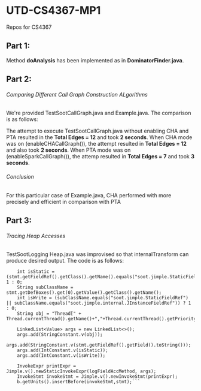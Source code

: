 # UTD-CS4367-MP1
Repos for CS4367

## Part 1:
Method __doAnalysis__ has been implemented as in __DominatorFinder.java__. 


## Part 2:
###### Comparing Different Call Graph Construction ALgorithms
We're provided TestSootCallGraph.java and Example.java. The comparison is as follows:

The attempt to execute TestSootCallGraph.java without enabling CHA and PTA resulted in the __Total Edges = 12__ and took __2 seconds__.
When CHA mode was on (enableCHACallGraph()), the attempt resulted in __Total Edges = 12__ and also took __2 seconds__.
When PTA mode was on (enableSparkCallGraph()), the attemp resulted in __Total Edges = 7__ and took __3 seconds__.

###### Conclusion
For this particular case of Example.java, CHA performed with more precisely and efficient in comparison with PTA

## Part 3:
###### Tracing Heap Accesses
TestSootLogging Heap.java was improvised so that internalTransform can produce desired output. The code is as follows:
```
	int isStatic = (stmt.getFieldRef().getClass().getName().equals("soot.jimple.StaticFieldRef"))? 1 : 0;
	String subClassName = stmt.getDefBoxes().get(0).getValue().getClass().getName();
	int isWrite = (subClassName.equals("soot.jimple.StaticFieldRef") || subClassName.equals("soot.jimple.internal.JInstanceFieldRef")) ? 1 : 0;
	String obj = "Thread[" + Thread.currentThread().getName()+","+Thread.currentThread().getPriority()+","+Thread.currentThread().getThreadGroup().getParent().getName()+"]";
		    		
	LinkedList<Value> args = new LinkedList<>();
	args.add(StringConstant.v(obj));
	args.add(StringConstant.v(stmt.getFieldRef().getField().toString()));
	args.add(IntConstant.v(isStatic));
	args.add(IntConstant.v(isWrite));
		    		
	InvokeExpr printExpr = Jimple.v().newStaticInvokeExpr(logFieldAccMethod, args);
	InvokeStmt invokeStmt = Jimple.v().newInvokeStmt(printExpr);
	b.getUnits().insertBefore(invokeStmt,stmt);```

